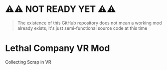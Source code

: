 # ⚠️⚠️ NOT READY YET ⚠️⚠️
> The existence of this GitHub repository does not mean a working mod already exists, it's just semi-functional source code at this time

# Lethal Company VR Mod

Collecting Scrap in VR
